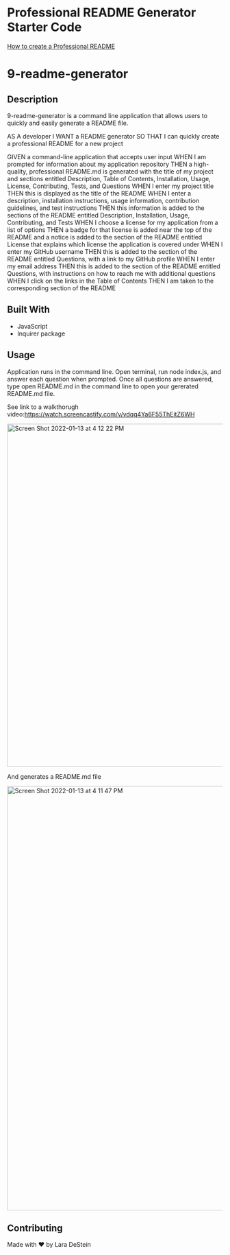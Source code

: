 # Professional README Generator Starter Code

[How to create a Professional README](./readme-guide.md)

# 9-readme-generator

## Description

9-readme-generator is a command line application that allows users to quickly and easily generate a README file.

AS A developer
I WANT a README generator
SO THAT I can quickly create a professional README for a new project

GIVEN a command-line application that accepts user input
WHEN I am prompted for information about my application repository
THEN a high-quality, professional README.md is generated with the title of my project and sections entitled Description, Table of Contents, Installation, Usage, License, Contributing, Tests, and Questions
WHEN I enter my project title
THEN this is displayed as the title of the README
WHEN I enter a description, installation instructions, usage information, contribution guidelines, and test instructions
THEN this information is added to the sections of the README entitled Description, Installation, Usage, Contributing, and Tests
WHEN I choose a license for my application from a list of options
THEN a badge for that license is added near the top of the README and a notice is added to the section of the README entitled License that explains which license the application is covered under
WHEN I enter my GitHub username
THEN this is added to the section of the README entitled Questions, with a link to my GitHub profile
WHEN I enter my email address
THEN this is added to the section of the README entitled Questions, with instructions on how to reach me with additional questions
WHEN I click on the links in the Table of Contents
THEN I am taken to the corresponding section of the README

## Built With

* JavaScript
* Inquirer package

## Usage

Application runs in the command line. Open terminal, run node index.js, and answer each question when prompted. Once all questions are answered, type open README.md in the command line to open your gererated README.md file. 

See link to a walkthorugh video:https://watch.screencastify.com/v/vdqq4Ya6F55ThEitZ6WH

<img width="800" alt="Screen Shot 2022-01-13 at 4 12 22 PM" src="https://user-images.githubusercontent.com/88476888/149569912-45ba68fc-bb94-42aa-bcb7-752a6eb3eaed.png">

And generates a README.md file

<img width="989" alt="Screen Shot 2022-01-13 at 4 11 47 PM" src="https://user-images.githubusercontent.com/88476888/149569881-a7e9d1e6-5d26-40e3-b4b7-b8016ab6f2c6.png">


## Contributing
Made with &hearts; by Lara DeStein

